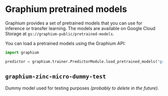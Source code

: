 # Graphium pretrained models

Graphium provides a set of pretrained models that you can use for inference or transfer learning. The models are available on Google Cloud Storage at `gs://graphium-public/pretrained-models`.

You can load a pretrained models using the Graphium API:

```python
import graphium

predictor = graphium.trainer.PredictorModule.load_pretrained_models("graphium-zinc-micro-dummy-test")
```

## `graphium-zinc-micro-dummy-test`

Dummy model used for testing purposes _(probably to delete in the future)_.

